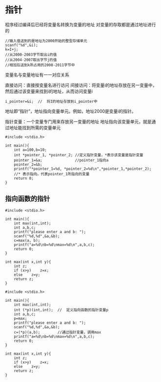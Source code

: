 #  指针
程序经过编译后已经将变量名转换为变量的地址
对变量的存取都是通过地址进行的
```
//输入值送到的是地址为2000开始的整型存储单元
scanf("%d",&i);
k=I+j;
//从2000-2003字节取出i的值
//从2004-2007取出字节j的值
//相加后送到k所占用的2008-2011字节中
```
变量名与变量地址有一一对应关系

直接访问：直接按变量名进行访问
间接访问：将变量i的地址存放在另一变量中，然后通过该变量来找到i的地址，从而访问变量i

```
i_pointer=&i;  //  将I的地址存放到i_pointer中
```
地址即“指针”，地址指向变量单元。例如，地址2000是变量i的指针。

指针变量：一个变量专门用来存放另一变量的地址
地址指向该变量单元，就是通过地址能找到所需的变量单元
```
#include <stdio.h>

int main(){
    int a=100,b=10;
    int *pointer_1, *pointer_2; //定义指针变量，*表示该变量是指针变量
    pointer_1=&a;               //pointer_1指向a
    pointer_2=&b;
    printf("*pointer_1=%d, *pointer_2=%d\n",*pointer_1,*pointer_2);
    //* 表示指向，代表pointer_1所指向的变量
    return 0;
}
```
##  指向函数的指针
```
#include <stdio.h>

int main(){
    int max(int,int);
    int a,b,c;
    printf("please enter a and b: ");
    scanf("%d,%d",&a,&b);
    c=max(a, b);
    printf("a=%d\nb=%d\nmax=%d\n",a,b,c);
    return 0;
}

int max(int x,int y){
    int z;
    if (x>y)    z=x;
    else    z=y;
    return z;
}
```
```
#include <stdio.h>

int main(){
    int max(int,int);
    int (*p)(int,int);  //  定义指向函数的指针变量p
    int a,b,c;
    p=max;
    printf("please enter a and b: ");
    scanf("%d,%d",&a,&b);
    c=(*p)(a,b);        //通过指针变量，调用max
    printf("a=%d\nb=%d\nmax=%d\n",a,b,c);
    return 0;
}

int max(int x,int y){
    int z;
    if (x>y)    z=x;
    else    z=y;
    return z;
}
```
